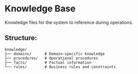 # Knowledge Base

Knowledge files for the system to reference during operations.

## Structure:
```
knowledge/
├── domains/      # Domain-specific knowledge
├── procedures/   # Operational procedures
├── facts/        # Factual information
└── rules/        # Business rules and constraints
```